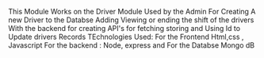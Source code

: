 This Module Works on the Driver Module Used by the Admin For Creating A new Driver to the Databse
Adding Viewing or ending the shift of the drivers With the backend for creating API's for fetching storing and Using Id to Update drivers Records 
TEchnologies Used: For the Frontend Html,css , Javascript
For the backend : Node, express and For the Databse Mongo dB
